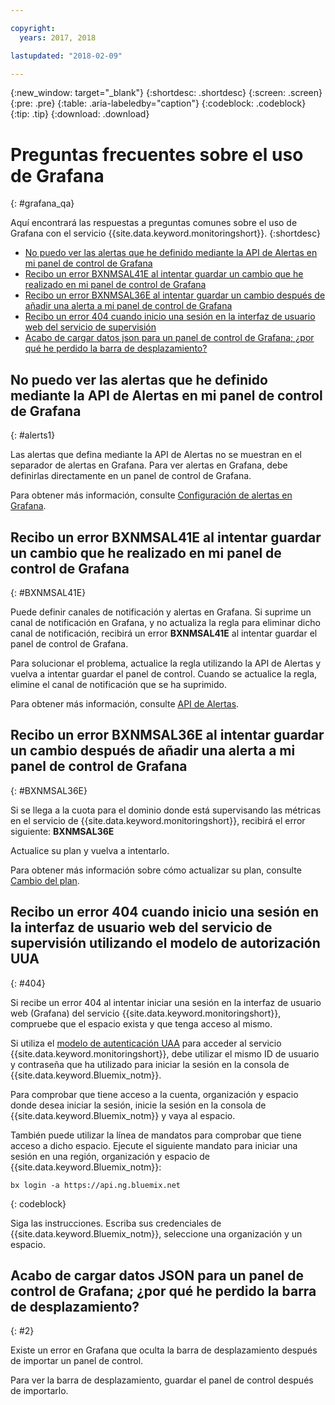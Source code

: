```yaml
---

copyright:
  years: 2017, 2018

lastupdated: "2018-02-09"

---
```


{:new_window: target="_blank"}
{:shortdesc: .shortdesc}
{:screen: .screen}
{:pre: .pre}
{:table: .aria-labeledby="caption"}
{:codeblock: .codeblock}
{:tip: .tip}
{:download: .download}



# Preguntas frecuentes sobre el uso de Grafana
{: #grafana_qa}

Aquí encontrará las respuestas a preguntas comunes sobre el uso de Grafana con el servicio {{site.data.keyword.monitoringshort}}. 
{:shortdesc}

* [No puedo ver las alertas que he definido mediante la API de Alertas en mi panel de control de Grafana](/docs/services/cloud-monitoring/qa/grafana_qa.html#alerts1)
* [Recibo un error BXNMSAL41E al intentar guardar un cambio que he realizado en mi panel de control de Grafana](/docs/services/cloud-monitoring/qa/grafana_qa.html#BXNMSAL41E)
* [Recibo un error BXNMSAL36E al intentar guardar un cambio después de añadir una alerta a mi panel de control de Grafana](/docs/services/cloud-monitoring/qa/grafana_qa.html#BXNMSAL36E)
* [Recibo un error 404 cuando inicio una sesión en la interfaz de usuario web del servicio de supervisión](/docs/services/cloud-monitoring/qa/grafana_qa.html#404)
* [Acabo de cargar datos json para un panel de control de Grafana; ¿por qué he perdido la barra de desplazamiento?](/docs/services/cloud-monitoring/qa/grafana_qa.html#2)


## No puedo ver las alertas que he definido mediante la API de Alertas en mi panel de control de Grafana
{: #alerts1}

Las alertas que defina mediante la API de Alertas no se muestran en el separador de alertas en Grafana. Para ver alertas en Grafana, debe definirlas directamente en un panel de control de Grafana.

Para obtener más información, consulte [Configuración de alertas en Grafana](/docs/services/cloud-monitoring/alerts/config_alerts_grafana.html#config_alerts_grafana).

## Recibo un error BXNMSAL41E al intentar guardar un cambio que he realizado en mi panel de control de Grafana
{: #BXNMSAL41E}

Puede definir canales de notificación y alertas en Grafana. Si suprime un canal de notificación en Grafana, y no actualiza la regla para eliminar dicho canal de notificación, recibirá un error **BXNMSAL41E** al intentar guardar el panel de control de Grafana.

Para solucionar el problema, actualice la regla utilizando la API de Alertas y vuelva a intentar guardar el panel de control. Cuando se actualice la regla, elimine el canal de notificación que se ha suprimido.

Para obtener más información, consulte [API de Alertas](https://console.bluemix.net/apidocs/940-ibm-cloud-monitoring-alerts-api?&language=node#introduction).

## Recibo un error BXNMSAL36E al intentar guardar un cambio después de añadir una alerta a mi panel de control de Grafana
{: #BXNMSAL36E}

Si se llega a la cuota para el dominio donde está supervisando las métricas en el servicio de {{site.data.keyword.monitoringshort}}, recibirá el error siguiente: **BXNMSAL36E**

Actualice su plan y vuelva a intentarlo.

Para obtener más información sobre cómo actualizar su plan, consulte [Cambio del plan](/docs/services/cloud-monitoring/plan/change_plan.html#change_plan).


## Recibo un error 404 cuando inicio una sesión en la interfaz de usuario web del servicio de supervisión utilizando el modelo de autorización UUA
{: #404}

Si recibe un error 404 al intentar iniciar una sesión en la interfaz de usuario web (Grafana) del servicio {{site.data.keyword.monitoringshort}}, compruebe que el espacio exista y que tenga acceso al mismo.

Si utiliza el [modelo de autenticación UAA](/docs/services/cloud-monitoring/security/auth_uaa.html#auth_uaa) para acceder al servicio {{site.data.keyword.monitoringshort}}, debe utilizar el mismo ID de usuario y contraseña que ha utilizado para iniciar la sesión en la consola de {{site.data.keyword.Bluemix_notm}}. 

Para comprobar que tiene acceso a la cuenta, organización y espacio donde desea iniciar la sesión, inicie la sesión en la consola de {{site.data.keyword.Bluemix_notm}} y vaya al espacio. 

También puede utilizar la línea de mandatos para comprobar que tiene acceso a dicho espacio. Ejecute el siguiente mandato para iniciar una sesión en una región, organización y espacio de {{site.data.keyword.Bluemix_notm}}:

```
bx login -a https://api.ng.bluemix.net
```
{: codeblock}

Siga las instrucciones. Escriba sus credenciales de {{site.data.keyword.Bluemix_notm}}, seleccione una organización y un espacio.


## Acabo de cargar datos JSON para un panel de control de Grafana; ¿por qué he perdido la barra de desplazamiento?
{: #2}

Existe un error en Grafana que oculta la barra de desplazamiento después de importar un panel de control. 

Para ver la barra de desplazamiento, guardar el panel de control después de importarlo. 









